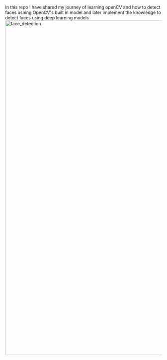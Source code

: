 In this repo I have shared my journey of learning openCV and how to detect faces usning OpenCV's built in model and later implement the knowledge to detect faces using deep learning models
<img width="1077" alt="face_detection" src="https://github.com/user-attachments/assets/7d533c52-3816-4bfe-aa9e-0a592beefcfe" />
